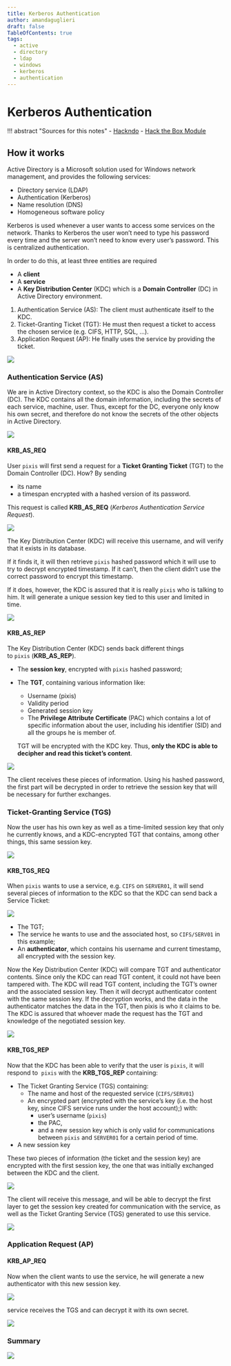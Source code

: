 ```yaml
---
title: Kerberos Authentication
author: amandaguglieri
draft: false
TableOfContents: true
tags:
  - active
  - directory
  - ldap
  - windows
  - kerberos
  - authentication
---
```

# Kerberos Authentication


!!! abstract "Sources for this notes"
	- [Hackndo](https://en.hackndo.com/kerberos/)
	- [Hack the Box Module](https://academy.hackthebox.com/module/143/section/1274)


## How it works

Active Directory is a Microsoft solution used for Windows network management, and provides the following services:

- Directory service (LDAP)
- Authentication (Kerberos)
- Name resolution (DNS)
- Homogeneous software policy

Kerberos is used whenever a user wants to access some services on the network. Thanks to Kerberos the user won’t need to type his password every time and the server won’t need to know every user’s password. This is centralized authentication.

In order to do this, at least three entities are required

- A **client**
- A **service**
- A **Key Distribution Center** (KDC) which is a **Domain Controller** (DC) in Active Directory environment.

1. Authentication Service (AS): The client must authenticate itself to the KDC. 
2. Ticket-Granting Ticket (TGT): He must then request a ticket to access the chosen service (e.g. CIFS, HTTP, SQL, …).
3. Application Request (AP): He finally uses the service by providing the ticket.

![](img/kerberos01.png)


###  Authentication Service (AS)

We are in Active Directory context, so the KDC is also the Domain Controller (DC). The KDC contains all the domain information, including the secrets of each service, machine, user. Thus, except for the DC, everyone only know his own secret, and therefore do not know the secrets of the other objects in Active Directory.

![](img/kerberos02.png)


#### KRB_AS_REQ

User `pixis` will first send a request for a **Ticket Granting Ticket** (TGT) to the Domain Controller (DC). How? By sending 
- its name
- a timespan encrypted with a hashed version of its password.

This request is called **KRB_AS_REQ** (_Kerberos Authentication Service Request_).

![](img/kerberos03.png)

The Key Distribution Center (KDC) will receive this username, and will verify that it exists in its database.

If it finds it, it will then retrieve `pixis` hashed password which it will use to try to decrypt encrypted timestamp. If it can’t, then the client didn’t use the correct password to encrypt this timestamp.

If it does, however, the KDC is assured that it is really `pixis` who is talking to him. It will generate a unique session key tied to this user and limited in time.

![](img/kerberos04.png)

#### KRB_AS_REP

The Key Distribution Center (KDC) sends back different things to `pixis` (**KRB_AS_REP**).

- The **session key**, encrypted with `pixis` hashed password;
- The **TGT**, containing various information like:
    
    - Username (pixis)
    - Validity period
    - Generated session key
    - The **Privilege Attribute Certificate** (PAC) which contains a lot of specific information about the user, including his identifier (SID) and all the groups he is member of.
    
    TGT will be encrypted with the KDC key. Thus, **only the KDC is able to decipher and read this ticket’s content**.
    

![](img/kerberos05.png)

The client receives these pieces of information. Using his hashed password, the first part will be decrypted in order to retrieve the session key that will be necessary for further exchanges.

### Ticket-Granting Service (TGS)

Now the user has his own key as well as a time-limited session key that only he currently knows, and a KDC-encrypted TGT that contains, among other things, this same session key.

![](img/kerberos06.png)

#### KRB_TGS_REQ

When `pixis` wants to use a service, e.g. `CIFS` on `SERVER01`, it will send several pieces of information to the KDC so that the KDC can send back a Service Ticket:

![](img/kerberos07.png)

- The TGT;
- The service he wants to use and the associated host, so `CIFS/SERV01` in this example;
- An **authenticator**, which contains his username and current timestamp, all encrypted with the session key.


Now the Key Distribution Center (KDC) will compare TGT and authenticator contents. Since only the KDC can read TGT content, it could not have been tampered with. The KDC will read TGT content, including the TGT’s owner and the associated session key. Then it will decrypt authenticator content with the same session key. If the decryption works, and the data in the authenticator matches the data in the TGT, then pixis is who it claims to be. The KDC is assured that whoever made the request has the TGT and knowledge of the negotiated session key.

![](img/kerberos08.png)


#### KRB_TGS_REP

Now that the KDC has been able to verify that the user is `pixis`, it will respond to  `pixis` with the **KRB_TGS_REP** containing:

- The Ticket Granting Service (TGS)  containing:
	- The name and host of the requested service (`CIFS/SERV01`)
	- An encrypted part (encrypted with the service’s key (i.e. the host key, since CIFS service runs under the host account);) with:
		- user’s username (`pixis`)
		- the PAC,
		- and a new session key which is only valid for communications between `pixis` and `SERVER01` for a certain period of time.  
- A new session key

These two pieces of information (the ticket and the session key) are encrypted with the first session key, the one that was initially exchanged between the KDC and the client.

![](img/kerberos09.png)

The client will receive this message, and will be able to decrypt the first layer to get the session key created for communication with the service, as well as the Ticket Granting Service (TGS) generated to use this service. 

![](img/kerberos10.png)


### Application Request (AP)

#### KRB_AP_REQ

Now when the client wants to use the service, he will generate a new authenticator with this new session key.

![](img/kerberos11.png)

service receives the TGS and can decrypt it with its own secret.

![](img/kerberos12.png)


### Summary


![](img/kerberos13.png)